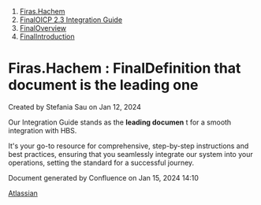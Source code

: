   1. [Firas.Hachem](index.html)
  2. [FinalOICP 2.3 Integration Guide](FinalOICP-2.3-Integration-Guide_3626500097.html)
  3. [FinalOverview](FinalOverview_3626500112.html)
  4. [FinalIntroduction](FinalIntroduction_3626500126.html)

#  Firas.Hachem : FinalDefinition that document is the leading one

Created by  Stefania Sau on Jan 12, 2024

Our Integration Guide stands as the **leading documen** t for a smooth
integration with HBS.

It's your go-to resource for comprehensive, step-by-step instructions and best
practices, ensuring that you seamlessly integrate our system into your
operations, setting the standard for a successful journey.

Document generated by Confluence on Jan 15, 2024 14:10

[Atlassian](http://www.atlassian.com/)

